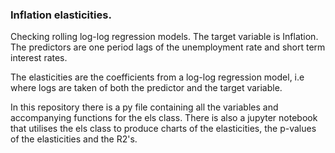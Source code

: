 ### Inflation elasticities.

Checking rolling log-log regression models. The target variable is Inflation. The predictors are one period lags of the unemployment rate and short term interest rates.

The elasticities are the coefficients from a log-log regression model, i.e where logs are taken of both the predictor and the target variable. 

In this repository there is a py file containing all the variables and accompanying functions for the els class. There is also a jupyter notebook that utilises the els class to produce charts of the elasticities, the p-values of the elasticities and the R2's.  
